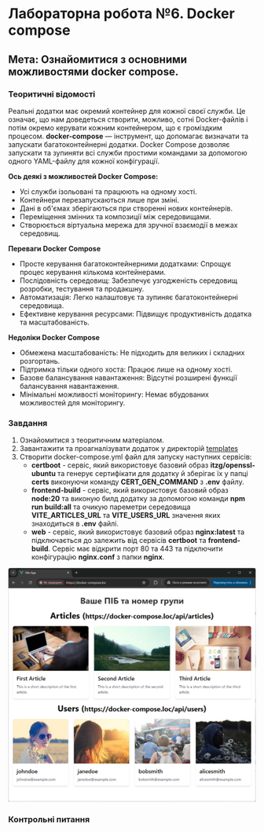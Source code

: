 # Лабораторна робота №6. Docker compose

## Мета: Ознайомитися з основними можливостями docker compose.

### Теоритичні відомості

Pеальні додатки має окремий контейнер для кожної своєї служби. Це означає, що нам доведеться створити, можливо, сотні Docker-файлів і потім окремо керувати кожним контейнером, що є громіздким процесом.
**docker-compose** — інструмент, що допомагає визначати та запускати багатоконтейнерні додатки. Docker Compose дозволяє запускати та зупиняти всі служби простими командами за допомогою одного YAML-файлу для кожної конфігурації.
 
**Ось деякі з можливостей Docker Compose:**

- Усі служби ізольовані та працюють на одному хості.
- Контейнери перезапускаються лише при зміні.
- Дані в об'ємах зберігаються при створенні нових контейнерів.
- Переміщення змінних та композиції між середовищами.
- Створюється віртуальна мережа для зручної взаємодії в межах середовищ.

**Переваги Docker Compose**

- Просте керування багатоконтейнерними додатками: Спрощує процес керування кількома контейнерами.
- Послідовність середовищ: Забезпечує узгодженість середовищ розробки, тестування та продакшну.
- Автоматизація: Легко налаштовує та зупиняє багатоконтейнерні середовища.
- Ефективне керування ресурсами: Підвищує продуктивність додатка та масштабованість.

**Недоліки Docker Compose**

- Обмежена масштабованість: Не підходить для великих і складних розгортань.
- Підтримка тільки одного хоста: Працює лише на одному хості.
- Базове балансування навантаження: Відсутні розширені функції балансування навантаження.
- Мінімальні можливості моніторингу: Немає вбудованих можливостей для моніторингу.

### Завдання

1. Ознайомитися з теоритичним матеріалом.
2. Завантажити та проагналізувати додаток у директорій [templates](templates)
3. Створити docker-compose.yml файл для запуску наступних сервісів:
   - **certboot** - сервіс, який використовує базовий образ **itzg/openssl-ubuntu** та генерує сертифікати для додатку й зберігає їх у папці **certs** виконуючи команду **CERT_GEN_COMMAND** з **.env** файлу.
   - **frontend-build** - сервіс, який використовує базовий образ **node:20** та виконую билд додатку за допомогою команди **npm run build:all** та очикую пареметри середовища **VITE_ARTICLES_URL** та **VITE_USERS_URL** значення яких знаходиться в **.env** файлі.
   - **web** - сервіс, який використовує базовий образ **nginx:latest** та підключається до залежить від сервісів **certboot** та **frontend-build**. Сервіс має відкрити порт 80 та 443 та підключити конфігурацію **nginx.conf** з папки **nginx**.
   
![img6_1.png](assets%2Fimg6_1.png)

### Контрольні питання
